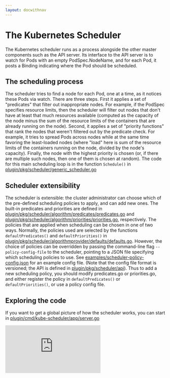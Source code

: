 ```yaml
---
layout: docwithnav
---
```

<!-- BEGIN MUNGE: UNVERSIONED_WARNING -->


<!-- END MUNGE: UNVERSIONED_WARNING -->

# The Kubernetes Scheduler

The Kubernetes scheduler runs as a process alongside the other master
components such as the API server. Its interface to the API server is to watch
for Pods with an empty PodSpec.NodeName, and for each Pod, it posts a Binding
indicating where the Pod should be scheduled.

## The scheduling process

The scheduler tries to find a node for each Pod, one at a time, as it notices
these Pods via watch. There are three steps. First it applies a set of "predicates" that filter out
inappropriate nodes. For example, if the PodSpec specifies resource limits, then the scheduler
will filter out nodes that don't have at least that much resources available (computed
as the capacity of the node minus the sum of the resource limits of the containers that
are already running on the node). Second, it applies a set of "priority functions"
that rank the nodes that weren't filtered out by the predicate check. For example,
it tries to spread Pods across nodes while at the same time favoring the least-loaded
nodes (where "load" here is sum of the resource limits of the containers running on the node,
divided by the node's capacity).
Finally, the node with the highest priority is chosen
(or, if there are multiple such nodes, then one of them is chosen at random). The code
for this main scheduling loop is in the function `Schedule()` in
[plugin/pkg/scheduler/generic_scheduler.go](http://releases.k8s.io/v1.0.1/plugin/pkg/scheduler/generic_scheduler.go)

## Scheduler extensibility

The scheduler is extensible: the cluster administrator can choose which of the pre-defined
scheduling policies to apply, and can add new ones. The built-in predicates and priorities are
defined in [plugin/pkg/scheduler/algorithm/predicates/predicates.go](http://releases.k8s.io/v1.0.1/plugin/pkg/scheduler/algorithm/predicates/predicates.go) and
[plugin/pkg/scheduler/algorithm/priorities/priorities.go](http://releases.k8s.io/v1.0.1/plugin/pkg/scheduler/algorithm/priorities/priorities.go), respectively.
The policies that are applied when scheduling can be chosen in one of two ways. Normally,
the policies used are selected by the functions `defaultPredicates()` and `defaultPriorities()` in
[plugin/pkg/scheduler/algorithmprovider/defaults/defaults.go](http://releases.k8s.io/v1.0.1/plugin/pkg/scheduler/algorithmprovider/defaults/defaults.go).
However, the choice of policies
can be overridden by passing the command-line flag `--policy-config-file` to the scheduler, pointing to a JSON
file specifying which scheduling policies to use. See
[examples/scheduler-policy-config.json](../../examples/scheduler-policy-config.json) for an example
config file. (Note that the config file format is versioned; the API is defined in
[plugin/pkg/scheduler/api](http://releases.k8s.io/v1.0.1/plugin/pkg/scheduler/api/)).
Thus to add a new scheduling policy, you should modify predicates.go or priorities.go,
and either register the policy in `defaultPredicates()` or `defaultPriorities()`, or use a policy config file.

## Exploring the code

If you want to get a global picture of how the scheduler works, you can start in
[plugin/cmd/kube-scheduler/app/server.go](http://releases.k8s.io/v1.0.1/plugin/cmd/kube-scheduler/app/server.go)


<!-- BEGIN MUNGE: GENERATED_ANALYTICS -->
[![Analytics](https://kubernetes-site.appspot.com/UA-36037335-10/GitHub/docs/devel/scheduler.md?pixel)]()
<!-- END MUNGE: GENERATED_ANALYTICS -->


